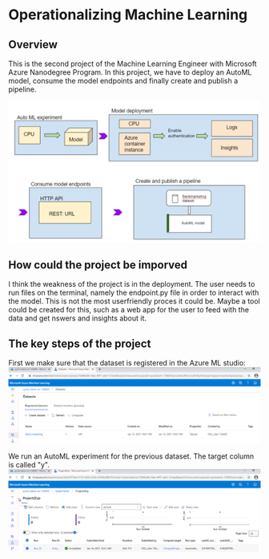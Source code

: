 # Operationalizing Machine Learning

## Overview
This is the second project of the Machine Learning Engineer with Microsoft Azure Nanodegree Program. In this project, we have to deploy an AutoML model, consume the model endpoints and finally create and publish a pipeline.

![alt text](https://github.com/yimp341/nd00333_AZMLND_C2-1/blob/master/Archdiagram.PNG?raw=true)

## How could the project be imporved
I think the weakness of the project is in the deployment. The user needs to run files on the terminal, namely the endpoint.py file in order to interact with the model. This is not the most userfriendly proces it could be. Maybe a tool could be created for this, such as a web app for the user to feed with the data and get nswers and insights about it.

## The key steps of the project
First we make sure that the dataset is registered in the Azure ML studio:
![alt text](https://github.com/yimp341/nd00333_AZMLND_C2-1/blob/master/Bankmarketing%20dataset.PNG?raw=true)

We run an AutoML experiment for the previous dataset. The target column is called "y".
![alt text](https://github.com/yimp341/nd00333_AZMLND_C2-1/blob/master/Experiment%20completed.PNG?raw=true)




